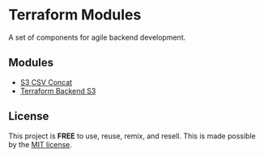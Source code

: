 # Terraform Modules

A set of components for agile backend development.

## Modules

- [S3 CSV Concat](./s3-csv-concat/README.md)
- [Terraform Backend S3](./terraform-backend-s3/README.md)

## License

This project is __FREE__ to use, reuse, remix, and resell.
This is made possible by the [MIT license](/LICENSE).
